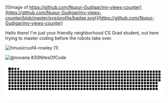 [![Image of https://github.com/Nupur-Gudigar/my-views-counter](https://github.com/Nupur-Gudigar/my-views-counter/blob/master/svg/profile/badge.svg)](https://github.com/Nupur-Gudigar/my-views-counter)

Hello there! I'm just your friendly neighborhood CS Grad student, out here trying to master coding before the robots take over. 

![hmusicruof4-rowley (1)](https://github.com/user-attachments/assets/b952cdd1-e1a4-45a3-a6a1-ecb7c7ce1394)

![@novana #30NitesOfCode](https://www.codedex.io/api/petStatus?user=novana)

![snake gif](https://github.com/Nupur-Gudigar/Nupur-Gudigar/blob/output/github-snake-dark.svg)

 

<!--
**Nupur-Gudigar/Nupur-Gudigar** is a ✨ _special_ ✨ repository because its `README.md` (this file) appears on your GitHub profile.

Here are some ideas to get you started:
![chromedino](https://github.com/user-attachments/assets/7620c747-753f-4d12-939d-37e4a5b5d9b6)
- 🔭 I’m currently working on ...
- 🌱 I’m currently learning ...
- 👯 I’m looking to collaborate on ...
- 🤔 I’m looking for help with ...
- 💬 Ask me about ...
- 📫 How to reach me: ...
- 😄 Pronouns: ...
- ⚡ Fun fact: ...
 
-->

